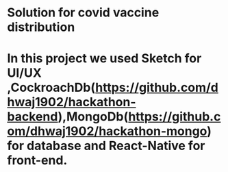 # Solution for covid vaccine distribution
# In this project we used Sketch for UI/UX ,CockroachDb(https://github.com/dhwaj1902/hackathon-backend),MongoDb(https://github.com/dhwaj1902/hackathon-mongo) for database and React-Native for front-end.
